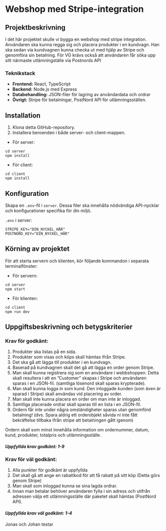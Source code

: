 # Webshop med Stripe-integration

## Projektbeskrivning
I det här projektet skulle vi bygga en webshop med stripe integration. Användaren ska kunna regga sig och placera produkter i en kundvagn. Han ska sedan via kundvagnen kunna checka ut med hjälp av Stripe och genomföra sin betalning. För VG krävs också att användaren får söka upp sitt närmaste utlämningställe via Postnords API

### Teknikstack
- **Frontend:** React, TypeScript
- **Backend:** Node.js med Express
- **Databehandling:** JSON-filer för lagring av användardata och ordrar
- **Övrigt:** Stripe för betalningar, PostNord API för utlämningsställen.

## Installation
1. Klona detta GitHub-repository.
2. Installera beroenden i både server- och client-mappen.
  - För server:
  ```
  cd server
  npm install
  ```

  - För client:

  ```
  cd client
  npm install
  ```

## Konfiguration
Skapa en `.env`-fil i `server`. Dessa filer ska innehålla nödvändiga API-nycklar och konfigurationer specifika för din miljö.

`.env` i server:
```
STRIPE_KEY="DIN_NYCKEL_HÄR"
POSTNORD_KEY="DIN_NYCKEL_HÄR"
```

## Körning av projektet
För att starta servern och klienten, kör följande kommandon i separata terminalfönster:
- För servern:
```
cd server
npm start
```

- För klienten:
```
cd client
npm run dev
```
   
## Uppgiftsbeskrivning och betygskriterier
### Krav för godkänt:
1. Produkter ska listas på en sida.
2. Produkter som visas och köps skall hämtas ifrån Stripe.
3. Det ska gå att lägga till produkter i en kundvagn.
4. Baserad på kundvagnen skall det gå att lägga en order genom Stripe.
5. Man skall kunna registrera sig som en användare i webbshoppen. Detta skall resultera i att en ”Customer” skapas i Stripe och användaren sparas i en JSON-fil. (samtliga lösenord skall sparas krypterade).
6. Man skall kunna logga in som kund. Den inloggade kunden (som även är sparad i Stripe) skall användas vid placering av order.
7. Man skall inte kunna placera en order om man inte är inloggad.
8. Samtliga placerade ordrar skall sparas till en lista i en JSON-fil.
9. Ordern får inte under några omständigheter sparas utan genomförd betalning! (dvs. Spara aldrig ett orderobjekt såvida ni inte fått bekräftelse tillbaka ifrån stripe att betalningen gått igenom) 

Ordern skall som minst innehålla information om ordernummer, datum, kund, produkter, totalpris och utlämningsställe.

#### _Uppfyllda krav godkänt: 1-9_

### Krav för väl godkänt:
1. Alla punkter för godkänt är uppfyllda
2. Det skall gå att ange en rabattkod för att få rabatt på sitt köp (Detta görs genom Stripe)
3. Man skall som inloggad kunna se sina lagda ordrar.
4. Innan man betalar behöver användaren fylla i sin adress och utifrån adressen välja ett utlämningsställe där paketet skall hämtas (PostNord API).

#### _Uppfyllda krav väl godkänt: 1-4_

Jonas och Johan testar
